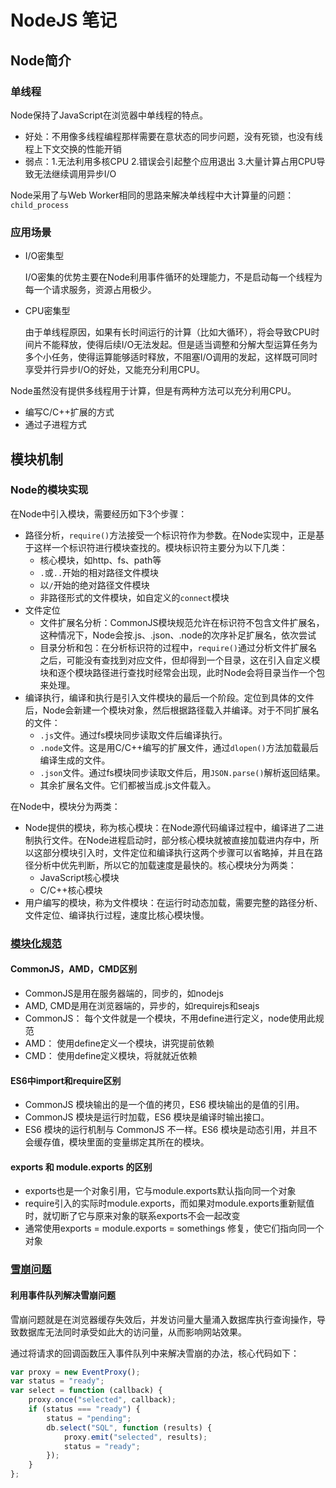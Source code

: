 # NodeJS 笔记

## Node简介

### 单线程

Node保持了JavaScript在浏览器中单线程的特点。

- 好处：不用像多线程编程那样需要在意状态的同步问题，没有死锁，也没有线程上下文交换的性能开销
- 弱点：1.无法利用多核CPU 2.错误会引起整个应用退出 3.大量计算占用CPU导致无法继续调用异步I/O

Node采用了与Web Worker相同的思路来解决单线程中大计算量的问题：`child_process`

### 应用场景

- I/O密集型

  I/O密集的优势主要在Node利用事件循环的处理能力，不是启动每一个线程为每一个请求服务，资源占用极少。

- CPU密集型

  由于单线程原因，如果有长时间运行的计算（比如大循环），将会导致CPU时间片不能释放，使得后续I/O无法发起。但是适当调整和分解大型运算任务为多个小任务，使得运算能够适时释放，不阻塞I/O调用的发起，这样既可同时享受并行异步I/O的好处，又能充分利用CPU。

Node虽然没有提供多线程用于计算，但是有两种方法可以充分利用CPU。

- 编写C/C++扩展的方式
- 通过子进程方式

## 模块机制

### Node的模块实现

在Node中引入模块，需要经历如下3个步骤：

- 路径分析，`require()`方法接受一个标识符作为参数。在Node实现中，正是基于这样一个标识符进行模块查找的。模块标识符主要分为以下几类：
  - 核心模块，如http、fs、path等
  - `.`或`..`开始的相对路径文件模块
  - 以`/`开始的绝对路径文件模块
  - 非路径形式的文件模块，如自定义的`connect`模块
- 文件定位
  - 文件扩展名分析：CommonJS模块规范允许在标识符不包含文件扩展名，这种情况下，Node会按.js、.json、.node的次序补足扩展名，依次尝试
  - 目录分析和包：在分析标识符的过程中，`require()`通过分析文件扩展名之后，可能没有查找到对应文件，但却得到一个目录，这在引入自定义模块和逐个模块路径进行查找时经常会出现，此时Node会将目录当作一个包来处理。
- 编译执行，编译和执行是引入文件模块的最后一个阶段。定位到具体的文件后，Node会新建一个模块对象，然后根据路径载入并编译。对于不同扩展名的文件：
  - `.js`文件。通过fs模块同步读取文件后编译执行。
  - `.node`文件。这是用C/C++编写的扩展文件，通过`dlopen()`方法加载最后编译生成的文件。
  - `.json`文件。通过fs模块同步读取文件后，用`JSON.parse()`解析返回结果。
  - 其余扩展名文件。它们都被当成.js文件载入。

在Node中，模块分为两类：

- Node提供的模块，称为核心模块：在Node源代码编译过程中，编译进了二进制执行文件。在Node进程启动时，部分核心模块就被直接加载进内存中，所以这部分模块引入时，文件定位和编译执行这两个步骤可以省略掉，并且在路径分析中优先判断，所以它的加载速度是最快的。核心模块分为两类：
  - JavaScript核心模块
  - C/C++核心模块
- 用户编写的模块，称为文件模块：在运行时动态加载，需要完整的路径分析、文件定位、编译执行过程，速度比核心模块慢。

### [模块化规范](https://juejin.im/post/6844903744518389768)

#### CommonJS，AMD，CMD区别

- CommonJS是用在服务器端的，同步的，如nodejs 
- AMD, CMD是用在浏览器端的，异步的，如requirejs和seajs 
- CommonJS： 每个文件就是一个模块，不用define进行定义，node使用此规范
- AMD： 使用define定义一个模块，讲究提前依赖
- CMD： 使用define定义模块，将就就近依赖

#### ES6中import和require区别

- CommonJS 模块输出的是一个值的拷贝，ES6 模块输出的是值的引用。
- CommonJS 模块是运行时加载，ES6 模块是编译时输出接口。
- ES6 模块的运行机制与 CommonJS 不一样。ES6 模块是动态引用，并且不会缓存值，模块里面的变量绑定其所在的模块。

#### exports 和 module.exports 的区别

- exports也是一个对象引用，它与module.exports默认指向同一个对象
- require引入的实际时module.exports，而如果对module.exports重新赋值时，就切断了它与原来对象的联系exports不会一起改变
- 通常使用exports = module.exports = somethings 修复，使它们指向同一个对象

### [雪崩问题](#利用事件队列解决雪崩问题)

#### 利用事件队列解决雪崩问题

雪崩问题就是在浏览器缓存失效后，并发访问量大量涌入数据库执行查询操作，导致数据库无法同时承受如此大的访问量，从而影响网站效果。

通过将请求的回调函数压入事件队列中来解决雪崩的办法，核心代码如下：

```JavaScript
var proxy = new EventProxy();
var status = "ready";
var select = function (callback) {
    proxy.once("selected", callback);
    if (status === "ready") {
        status = "pending";
        db.select("SQL", function (results) {
            proxy.emit("selected", results);
            status = "ready";
        });
    }
};
```